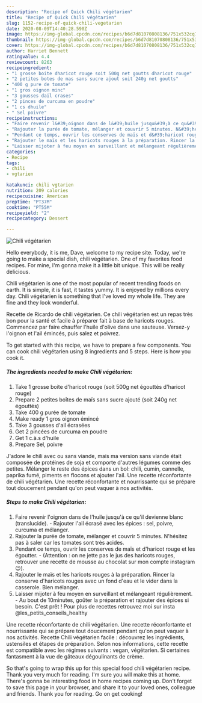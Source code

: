 ```yaml
---
description: "Recipe of Quick Chili végétarien"
title: "Recipe of Quick Chili végétarien"
slug: 1152-recipe-of-quick-chili-vegetarien
date: 2020-08-09T14:40:28.590Z
image: https://img-global.cpcdn.com/recipes/b6d7d81070808136/751x532cq70/chili-vegetarien-photo-principale-de-la-recette.jpg
thumbnail: https://img-global.cpcdn.com/recipes/b6d7d81070808136/751x532cq70/chili-vegetarien-photo-principale-de-la-recette.jpg
cover: https://img-global.cpcdn.com/recipes/b6d7d81070808136/751x532cq70/chili-vegetarien-photo-principale-de-la-recette.jpg
author: Harriet Bennett
ratingvalue: 4.4
reviewcount: 8263
recipeingredient:
- "1 grosse boite dharicot rouge soit 500g net goutts dharicot rouge"
- "2 petites botes de mas sans sucre ajout soit 240g net goutts"
- "400 g pure de tomate"
- "1 gros oignon minc"
- "3 gousses dail crases"
- "2 pinces de curcuma en poudre"
- "1 cs dhuile"
- " Sel poivre"
recipeinstructions:
- "Faire revenir l&#39;oignon dans de l&#39;huile jusqu&#39;à ce qu&#39;il devienne blanc (translucide). Rajouter l&#39;ail écrasé avec les épices : sel, poivre, curcuma et mélanger."
- "Rajouter la purée de tomate, mélanger et couvrir 5 minutes. N&#39;hésitez pas à saler car les tomates sont très acides."
- "Pendant ce temps, ouvrir les conserves de maïs et d&#39;haricot rouge et les égoutter. (Attention : on ne jette pas le jus des haricots rouges, retrouver une recette de mousse au chocolat sur mon compte instagram 😉)."
- "Rajouter le maïs et les haricots rouges à la préparation. Rincer la conserve d&#39;haricots rouges avec un fond d&#39;eau et le vider dans la casserole. Bien mélanger."
- "Laisser mijoter à feu moyen en surveillant et mélangeant régulièrement. Au bout de 10minutes, goûter la préparation et rajouter des épices si besoin. C&#39;est prêt ! Pour plus de recettes retrouvez moi sur insta @les_petits_conseils_healthy"
categories:
- Recipe
tags:
- chili
- vgtarien

katakunci: chili vgtarien 
nutrition: 209 calories
recipecuisine: American
preptime: "PT37M"
cooktime: "PT55M"
recipeyield: "2"
recipecategory: Dessert

---
```



![Chili végétarien](https://img-global.cpcdn.com/recipes/b6d7d81070808136/751x532cq70/chili-vegetarien-photo-principale-de-la-recette.jpg)

Hello everybody, it is me, Dave, welcome to my recipe site. Today, we're going to make a special dish, chili végétarien. One of my favorites food recipes. For mine, I'm gonna make it a little bit unique. This will be really delicious.

Chili végétarien is one of the most popular of recent trending foods on earth. It is simple, it is fast, it tastes yummy. It is enjoyed by millions every day. Chili végétarien is something that I've loved my whole life. They are fine and they look wonderful.

Recette de Ricardo de chili végétarien. Ce chili végétarien est un repas très bon pour la santé et facile à préparer fait à base de haricots rouges. Commencez par faire chauffer l&#39;huile d&#39;olive dans une sauteuse. Versez-y l&#39;oignon et l&#39;ail émincés, puis salez et poivrez.


To get started with this recipe, we have to prepare a few components. You can cook chili végétarien using 8 ingredients and 5 steps. Here is how you cook it.

<!--inarticleads1-->

##### The ingredients needed to make Chili végétarien:

1. Take 1 grosse boite d&#39;haricot rouge (soit 500g net égouttés d&#39;haricot rouge)
1. Prepare 2 petites boîtes de maïs sans sucre ajouté (soit 240g net égouttés)
1. Take 400 g purée de tomate
1. Make ready 1 gros oignon émincé
1. Take 3 gousses d&#39;ail écrasées
1. Get 2 pincées de curcuma en poudre
1. Get 1 c.à.s d&#39;huile
1. Prepare  Sel, poivre


J&#39;adore le chili avec ou sans viande, mais ma version sans viande était composée de protéines de soja et comporte d&#39;autres légumes comme des petites. Mélanger le reste des épices dans un bol: chili, cumin, cannelle, paprika fumé, piments en flocons et ajouter l&#39;ail. Une recette réconfortante de chili végétarien. Une recette réconfortante et nourrissante qui se prépare tout doucement pendant qu&#39;on peut vaquer à nos activités. 

<!--inarticleads2-->

##### Steps to make Chili végétarien:

1. Faire revenir l&#39;oignon dans de l&#39;huile jusqu&#39;à ce qu&#39;il devienne blanc (translucide). - Rajouter l&#39;ail écrasé avec les épices : sel, poivre, curcuma et mélanger.
1. Rajouter la purée de tomate, mélanger et couvrir 5 minutes. N&#39;hésitez pas à saler car les tomates sont très acides.
1. Pendant ce temps, ouvrir les conserves de maïs et d&#39;haricot rouge et les égoutter. - (Attention : on ne jette pas le jus des haricots rouges, retrouver une recette de mousse au chocolat sur mon compte instagram 😉).
1. Rajouter le maïs et les haricots rouges à la préparation. Rincer la conserve d&#39;haricots rouges avec un fond d&#39;eau et le vider dans la casserole. Bien mélanger.
1. Laisser mijoter à feu moyen en surveillant et mélangeant régulièrement. - Au bout de 10minutes, goûter la préparation et rajouter des épices si besoin. C&#39;est prêt ! Pour plus de recettes retrouvez moi sur insta @les_petits_conseils_healthy


Une recette réconfortante de chili végétarien. Une recette réconfortante et nourrissante qui se prépare tout doucement pendant qu&#39;on peut vaquer à nos activités. Recette Chili végétarien facile : découvrez les ingrédients, ustensiles et étapes de préparation. Selon nos informations, cette recette est compatible avec les régimes suivants : vegan, végétarien. Si certaines fantasment à la vue de gâteaux dégoulinants de crème. 

So that's going to wrap this up for this special food chili végétarien recipe. Thank you very much for reading. I'm sure you will make this at home. There's gonna be interesting food in home recipes coming up. Don't forget to save this page in your browser, and share it to your loved ones, colleague and friends. Thank you for reading. Go on get cooking!

